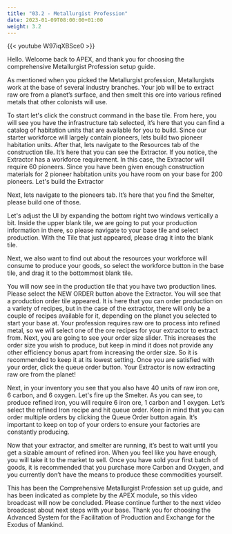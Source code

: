 ```yaml
---
title: "03.2 - Metallurgist Profession"
date: 2023-01-09T08:00:00+01:00
weight: 3.2
---
```


{{< youtube W97iqXBSce0 >}}

Hello. Welcome back to APEX, and thank you for choosing the comprehensive Metallurgist Profession setup guide.

As mentioned when you picked the Metallurgist profession, Metallurgists work at the base of several industry branches. Your job will be to extract raw ore from a planet’s surface, and then smelt this ore into various refined metals that other colonists will use.

To start let's click the construct command in the base tile. From here, you will see you have the infrastructure tab selected, it’s here that you can find a catalog of habitation units that are available for you to build. Since our starter workforce will largely contain pioneers, lets build two pioneer habitation units. After that, lets navigate to the Resources tab of the construction tile. It’s here that you can see the Extractor. If you notice, the Extractor has a workforce requirement. In this case, the Extractor will require 60 pioneers. Since you have been given enough construction materials for 2 pioneer habitation units you have room on your base for 200 pioneers. Let's build the Extractor

Next, lets navigate to the pioneers tab. It’s here that you find the Smelter, please build one of those.

Let's adjust the UI by expanding the bottom right two windows vertically a bit. Inside the upper blank tile, we are going to put your production information in there, so please navigate to your base tile and select production. With the Tile that just appeared, please drag it into the blank tile.

Next, we also want to find out about the resources your workforce will consume to produce your goods, so select the workforce button in the base tile, and drag it to the bottommost blank tile.

You will now see in the production tile that you have two production lines. Please select the NEW ORDER button above the Extractor. You will see that a production order tile appeared. It is here that you can order production on a variety of recipes, but in the case of the extractor, there will only be a couple of recipes available for it, depending on the planet you selected to start your base at. Your profession requires raw ore to process into refined metal, so we will select one of the ore recipes for your extractor to extract from. Next, you are going to see your order size slider. This increases the order size you wish to produce, but keep in mind it does not provide any other efficiency bonus apart from increasing the order size. So it is recommended to keep it at its lowest setting. Once you are satisfied with your order, click the queue order button. Your Extractor is now extracting raw ore from the planet!

Next, in your inventory you see that you also have 40 units of raw iron ore, 6 carbon, and 6 oxygen. Let's fire up the Smelter. As you can see, to produce refined iron, you will require 6 iron ore, 1 carbon and 1 oxygen. Let’s select the refined Iron recipe and hit queue order. Keep in mind that you can order multiple orders by clicking the Queue Order button again. It’s important to keep on top of your orders to ensure your factories are constantly producing.

Now that your extractor, and smelter are running, it’s best to wait until you get a sizable amount of refined iron. When you feel like you have enough, you will take it to the market to sell. Once you have sold your first batch of goods, it is recommended that you purchase more Carbon and Oxygen, and you currently don’t have the means to produce these commodities yourself.


This has been the Comprehensive Metallurgist Profession set up guide, and has been indicated as complete by the APEX module, so this video broadcast will now be concluded. Please continue further to the next video broadcast about next steps with your base. Thank you for choosing the Advanced System for the Facilitation of Production and Exchange for the Exodus of Mankind.